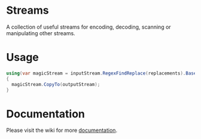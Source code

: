 # Streams

A collection of useful streams for encoding, decoding, scanning or manipulating other streams.

# Usage

```c#
using(var magicStream = inputStream.RegexFindReplace(replacements).Base64Encode())
{
  magicStream.CopyTo(outputStream);
}
```

# Documentation #

Please visit the wiki for more [documentation](/jamesfoster/Streams/wiki/Streams).
